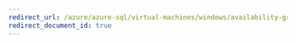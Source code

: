 ```yaml
---
redirect_url: /azure/azure-sql/virtual-machines/windows/availability-group-manually-configure-prerequisites-tutorial-
redirect_document_id: true
---
```

